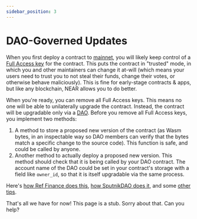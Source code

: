 ```yaml
---
sidebar_position: 3
---
```


# DAO-Governed Updates

When you first deploy a contract to [mainnet](https://docs.near.org/docs/concepts/networks), you will likely keep control of a [Full Access key](https://docs.near.org/concepts/basics/account#access-keys) for the contract. This puts the contract in "trusted" mode, in which you and other maintainers can change it at-will (which means your users need to trust you to not steal their funds, change their votes, or otherwise behave maliciously). This is fine for early-stage contracts & apps, but like any blockchain, NEAR allows you to do better.

When you're ready, you can remove all Full Access keys. This means no one will be able to unilaterally upgrade the contract. Instead, the contract will be upgradable only via a [DAO](https://whiteboardcrypto.com/what-is-a-dao/). Before you remove all Full Access keys, you implement two methods:

1. A method to store a proposed new version of the contract (as Wasm bytes, in an inspectable way so DAO members can verify that the bytes match a specific change to the source code). This function is safe, and could be called by anyone.
2. Another method to actually deploy a proposed new version. This method should check that it is being called by your DAO contract. The account name of the DAO could be set in your contract's storage with a field like `owner_id`, so that it is itself upgradable via the same process.

Here's [how Ref Finance does this](https://github.com/ref-finance/ref-contracts/blob/b3aa78e83f2459017c9301d1f1b8d1ba8bcf6e7e/ref-exchange/src/owner.rs#L52-L107), [how SputnikDAO does it](https://github.com/near-daos/sputnik-dao-contract/blob/a8fc9a8c1cbde37610e56e1efda8e5971e79b845/sputnikdao2/src/types.rs#L74-L142), and some [other tips](https://hackmd.io/_UMem3SNSAeIqQASlRZahg).

That's all we have for now! This page is a stub. Sorry about that. Can you help?

